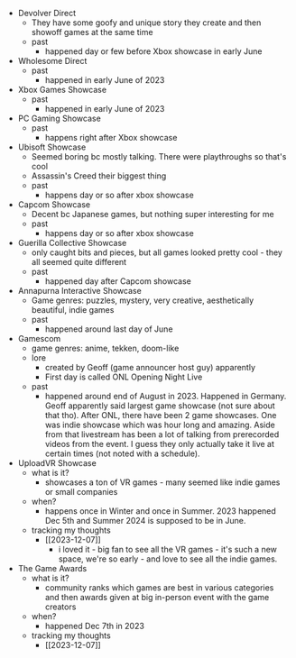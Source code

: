   * Devolver Direct
    * They have some goofy and unique story they create and then showoff games at the same time
    * past
      * happened day or few before Xbox showcase in early June 
  * Wholesome Direct
    * past
      * happened in early June of 2023
  * Xbox Games Showcase 
    * past
      * happened in early June of 2023
  * PC Gaming Showcase
    * past
      * happens right after Xbox showcase 
  * Ubisoft Showcase
    * Seemed boring bc mostly talking. There were playthroughs so that's cool
    * Assassin's Creed their biggest thing
    * past
      * happens day or so after xbox showcase 
  * Capcom Showcase
    * Decent bc Japanese games, but nothing super interesting for me
    * past
      * happens day or so after xbox showcase 
  * Guerilla Collective Showcase
    * only caught bits and pieces, but all games looked pretty cool - they all seemed quite different
    * past
      * happened day after Capcom showcase
  * Annapurna Interactive Showcase
    * Game genres: puzzles, mystery, very creative, aesthetically beautiful, indie games
    * past
      * happened around last day of June
  * Gamescom
    * game genres: anime, tekken, doom-like
    * lore
      * created by Geoff (game announcer host guy) apparently
      * First day is called ONL Opening Night Live
    * past
      * happened around end of August in 2023. Happened in Germany. Geoff apparently said largest game showcase (not sure about that tho). After ONL, there have been 2 game showcases. One was indie showcase which was hour long and amazing. Aside from that livestream has been a lot of talking from prerecorded videos from the event. I guess they only actually take it live at certain times (not noted with a schedule).
  * UploadVR Showcase
    * what is it?
      * showcases a ton of VR games - many seemed like indie games or small companies
    * when?
      * happens once in Winter and once in Summer. 2023 happened Dec 5th and Summer 2024 is supposed to be in June.
    * tracking my thoughts
      * [[2023-12-07]]
        * i loved it - big fan to see all the VR games - it's such a new space, we're so early - and love to see all the indie games.
  * The Game Awards
    * what is it?
      * community ranks which games are best in various categories and then awards given at big in-person event with the game creators
    * when?
      * happened Dec 7th in 2023
    * tracking my thoughts
      * [[2023-12-07]]
